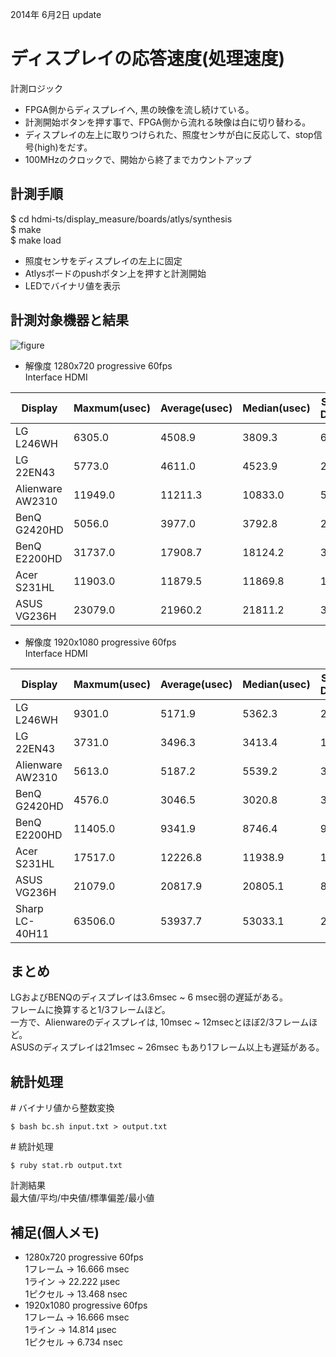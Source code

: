 2014年 6月2日 update

# ディスプレイの応答速度(処理速度) #

計測ロジック
- FPGA側からディスプレイへ, 黒の映像を流し続けている。  
- 計測開始ボタンを押す事で、FPGA側から流れる映像は白に切り替わる。 
- ディスプレイの左上に取りつけられた、照度センサが白に反応して、stop信号(high)をだす。 
- 100MHzのクロックで、開始から終了までカウントアップ  


## 計測手順

$ cd hdmi-ts/display_measure/boards/atlys/synthesis  
$ make  
$ make load  
  
- 照度センサをディスプレイの左上に固定
- Atlysボードのpushボタン上を押すと計測開始
- LEDでバイナリ値を表示

## 計測対象機器と結果 ##


 ![figure](http://web.sfc.wide.ad.jp/~aom/img/latency_dis_all.png)

*  解像度     1280x720 progressive 60fps   
  Interface  HDMI  

|Display|Maxmum(usec)|Average(usec)|Median(usec)|Standard Deviation|Minimum(usec)|
|-------|------|-------|------|---------|-------|
|LG L246WH|6305.0|4508.9|3809.3|668.5|3637.0|
|LG 22EN43|5773.0|4611.0|4523.9|280.6|4239.0|
|Alienware AW2310|11949.0|11211.3|10833.0|534.3|10205.0|
|BenQ G2420HD|5056.0|3977.0|3792.8|287.1|3731.0|
|BenQ E2200HD|31737.0|17908.7|18124.2|3456.9|13263.0|
|Acer S231HL|11903.0|11879.5|11869.8|15.8|11836.0|
|ASUS VG236H|23079.0|21960.2|21811.2|320.1|21685.0|

 
*  解像度     1920x1080 progressive 60fps   
  Interface  HDMI  

|Display|Maxmum(usec)|Average(usec)|Median(usec)|Standard Deviation|Minimum(usec)|
|-------|------|-------|------|---------|-------|
|LG L246WH|9301.0|5171.9|5362.3|2157.3|872.0|
|LG 22EN43|3731.0|3496.3|3413.4|121.0|3272.0|
|Alienware AW2310|5613.0|5187.2|5539.2|395.2|4487.0|
|BenQ G2420HD|4576.0|3046.5|3020.8|372.6|2606.0|
|BenQ E2200HD|11405.0|9341.9|8746.4|974.8|7865.0|
|Acer S231HL|17517.0|12226.8|11938.9|1416.4|11687.0|
|ASUS VG236H|21079.0|20817.9|20805.1|89.5|20693.0|
|Sharp LC-40H11|63506.0|53937.7|53033.1|2003.0|51877.0|


## まとめ ##

LGおよびBENQのディスプレイは3.6msec ~ 6 msec弱の遅延がある。  
フレームに換算すると1/3フレームほど。  
一方で、Alienwareのディスプレイは, 10msec ~ 12msecとほぼ2/3フレームほど。  
ASUSのディスプレイは21msec ~ 26msec もあり1フレーム以上も遅延がある。


## 統計処理 ##

\# バイナリ値から整数変換  
```
$ bash bc.sh input.txt > output.txt  
```
\# 統計処理  
```
$ ruby stat.rb output.txt  
```
計測結果  
  最大値/平均/中央値/標準偏差/最小値 



## 補足(個人メモ) ##

- 1280x720 progressive 60fps   
  1フレーム -> 16.666 msec  
  1ライン   -> 22.222 μsec  
  1ピクセル -> 13.468 nsec 
- 1920x1080 progressive 60fps  
  1フレーム -> 16.666 msec  
  1ライン   -> 14.814 μsec  
  1ピクセル ->  6.734 nsec 


